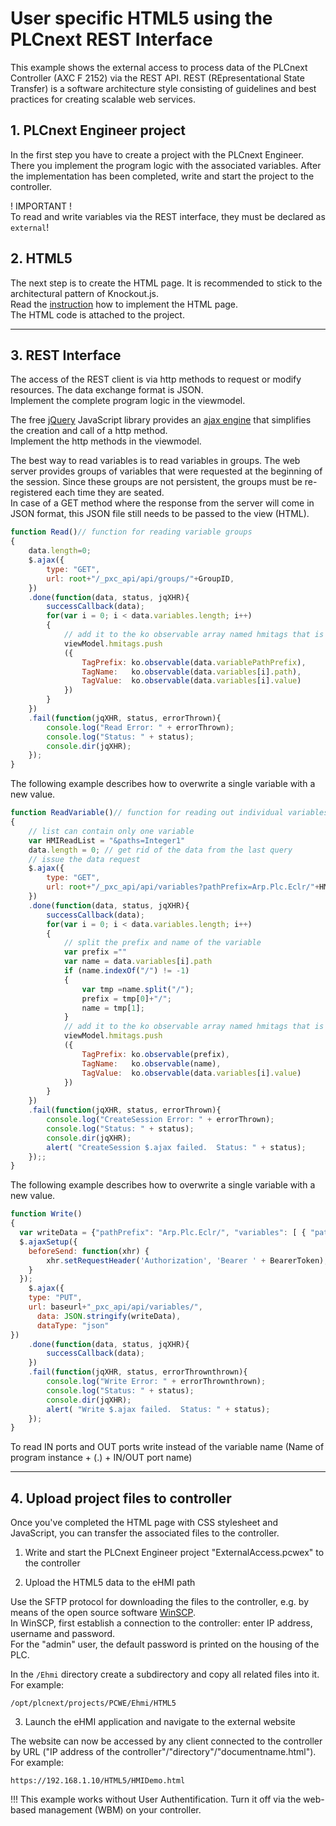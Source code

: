 # User specific HTML5 using the PLCnext REST Interface

This example shows the external access to process data of the PLCnext Controller (AXC F 2152) via the REST API.
REST (REpresentational State Transfer) is a software architecture style consisting of guidelines and best practices for creating scalable web services.

## 1. PLCnext Engineer project
In the first step you have to create a project with the PLCnext Engineer. There you implement the program logic with the associated variables.
After the implementation has been completed, write and start the project to the controller.

! IMPORTANT !  
To read and write variables via the REST interface, they must be declared as `external`!

## 2. HTML5 
The next step is to create the HTML page. It is recommended to stick to the architectural pattern of Knockout.js.  
Read the [instruction](/Architecture/Architecture.md) how to implement the HTML page.  
The HTML code is attached to the project.  

----
## 3. REST Interface
The access of the REST client is via http methods to request or modify resources. The data exchange format is JSON.  
Implement the complete program logic in the viewmodel.  


The free [jQuery](https://jquery.com) JavaScript library provides an [ajax engine](api.jquery.com/jquery.ajax/) that simplifies the creation and call of a http method.  
Implement the http methods in the viewmodel.

The best way to read variables is to read variables in groups. The web server provides groups of variables that were requested at the beginning of the session. Since these groups are not persistent, the groups must be re-registered each time they are seated.  
In case of a GET method where the response from the server will come in JSON format, this JSON file still needs to be passed to the view (HTML). 

```javascript
function Read()// function for reading variable groups
{
    data.length=0;
    $.ajax({
        type: "GET",
        url: root+"/_pxc_api/api/groups/"+GroupID,
    })
    .done(function(data, status, jqXHR){
        successCallback(data);
        for(var i = 0; i < data.variables.length; i++)
        {
            // add it to the ko observable array named hmitags that is in the viewmodel
            viewModel.hmitags.push
            ({
                TagPrefix: ko.observable(data.variablePathPrefix),
                TagName:   ko.observable(data.variables[i].path),
                TagValue:  ko.observable(data.variables[i].value)
            })
        }
    })
    .fail(function(jqXHR, status, errorThrown){
        console.log("Read Error: " + errorThrown);
        console.log("Status: " + status);
        console.dir(jqXHR);
    });
}
```
The following example describes how to overwrite a single variable with a new value.
```javascript
function ReadVariable()// function for reading out individual variables
{
    // list can contain only one variable
    var HMIReadList = "&paths=Integer1"
    data.length = 0; // get rid of the data from the last query
    // issue the data request
    $.ajax({
        type: "GET",
        url: root+"/_pxc_api/api/variables?pathPrefix=Arp.Plc.Eclr/"+HMIReadList,
    })
    .done(function(data, status, jqXHR){
        successCallback(data);
        for(var i = 0; i < data.variables.length; i++)
        {
            // split the prefix and name of the variable
            var prefix =""
            var name = data.variables[i].path
            if (name.indexOf("/") != -1)
            {
                var tmp =name.split("/");
                prefix = tmp[0]+"/";
                name = tmp[1];
            }
            // add it to the ko observable array named hmitags that is in the viewmodel
            viewModel.hmitags.push
            ({
                TagPrefix: ko.observable(prefix),
                TagName:   ko.observable(name),
                TagValue:  ko.observable(data.variables[i].value)
            })
        }
    })
    .fail(function(jqXHR, status, errorThrown){
        console.log("CreateSession Error: " + errorThrown);
        console.log("Status: " + status);
        console.dir(jqXHR);
        alert( "CreateSession $.ajax failed.  Status: " + status);
    });;
}
```

The following example describes how to overwrite a single variable with a new value.

```javascript
function Write()
{
  var writeData = {"pathPrefix": "Arp.Plc.Eclr/", "variables": [ { "path": viewModel.VarName(), "value": viewModel.ConstantValue(), "valueType": "Constant" } ]};
  $.ajaxSetup({
    beforeSend: function(xhr) {
        xhr.setRequestHeader('Authorization', 'Bearer ' + BearerToken);
    }
  });
	$.ajax({
    type: "PUT",
    url: baseurl+"_pxc_api/api/variables/",
	  data: JSON.stringify(writeData),
	  dataType: "json"
})
    .done(function(data, status, jqXHR){
        successCallback(data);
    })
    .fail(function(jqXHR, status, errorThrownthrown){
        console.log("Write Error: " + errorThrownthrown);
        console.log("Status: " + status);
        console.dir(jqXHR);
		alert( "Write $.ajax failed.  Status: " + status);
    });
}
```

To read IN ports and OUT ports write instead of the variable name (Name of program instance + (.) + IN/OUT port name)

----
## 4. Upload project files to controller

Once you've completed the HTML page with CSS stylesheet and JavaScript, you can transfer the associated files to the controller.

1. Write and start the PLCnext Engineer project "ExternalAccess.pcwex" to the controller

2. Upload the HTML5 data to the eHMI path

Use the SFTP protocol for downloading the files to the controller, e.g. by means of the open source software [WinSCP](https://winscp.net/).  
In WinSCP, first establish a connection to the controller: enter IP address, username and password.  
For the "admin" user, the default password is printed on the housing of the PLC.

In the `/Ehmi` directory create a subdirectory and copy all related files into it. 
For example:
```
/opt/plcnext/projects/PCWE/Ehmi/HTML5
```

3. Launch the eHMI application and navigate to the external website

The website can now be accessed by any client connected to the controller by URL ("IP address of the controller"/"directory"/"documentname.html"). 
For example:
```
https://192.168.1.10/HTML5/HMIDemo.html
```

!!! This example works without User Authentification. Turn it off via the web-based management (WBM) on your controller.